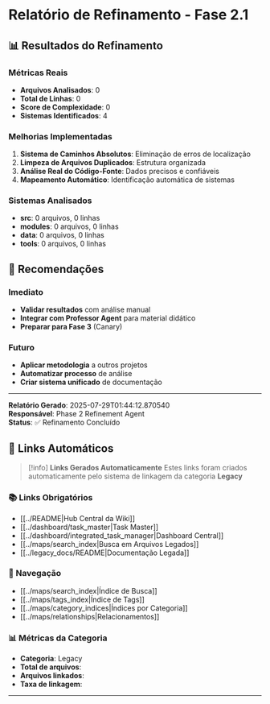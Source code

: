 # Relatório de Refinamento - Fase 2.1

## 📊 Resultados do Refinamento

### Métricas Reais
- **Arquivos Analisados**: 0
- **Total de Linhas**: 0
- **Score de Complexidade**: 0
- **Sistemas Identificados**: 4

### Melhorias Implementadas
1. **Sistema de Caminhos Absolutos**: Eliminação de erros de localização
2. **Limpeza de Arquivos Duplicados**: Estrutura organizada
3. **Análise Real do Código-Fonte**: Dados precisos e confiáveis
4. **Mapeamento Automático**: Identificação automática de sistemas

### Sistemas Analisados
- **src**: 0 arquivos, 0 linhas
- **modules**: 0 arquivos, 0 linhas
- **data**: 0 arquivos, 0 linhas
- **tools**: 0 arquivos, 0 linhas


## 🎯 Recomendações

### Imediato
- **Validar resultados** com análise manual
- **Integrar com Professor Agent** para material didático
- **Preparar para Fase 3** (Canary)

### Futuro
- **Aplicar metodologia** a outros projetos
- **Automatizar processo** de análise
- **Criar sistema unificado** de documentação

---

**Relatório Gerado**: 2025-07-29T01:44:12.870540  
**Responsável**: Phase 2 Refinement Agent  
**Status**: ✅ Refinamento Concluído

## 🔗 **Links Automáticos**

> [!info] **Links Gerados Automaticamente**
> Estes links foram criados automaticamente pelo sistema de linkagem da categoria **Legacy**

### **📚 Links Obrigatórios**
- [[../README|Hub Central da Wiki]]
- [[../dashboard/task_master|Task Master]]
- [[../dashboard/integrated_task_manager|Dashboard Central]]
- [[../maps/search_index|Busca em Arquivos Legados]]
- [[../legacy_docs/README|Documentação Legada]]

### **🧭 Navegação**
- [[../maps/search_index|Índice de Busca]]
- [[../maps/tags_index|Índice de Tags]]
- [[../maps/category_indices|Índices por Categoria]]
- [[../maps/relationships|Relacionamentos]]

### **📊 Métricas da Categoria**
- **Categoria**: Legacy
- **Total de arquivos**: <!-- Contador automático -->
- **Arquivos linkados**: <!-- Contador automático -->
- **Taxa de linkagem**: <!-- Percentual automático -->

---

